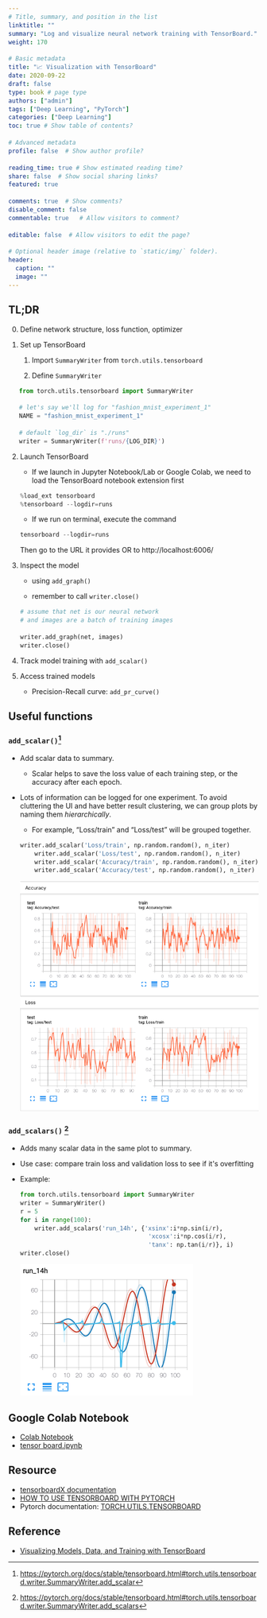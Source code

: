 ```yaml
---
# Title, summary, and position in the list
linktitle: ""
summary: "Log and visualize neural network training with TensorBoard."
weight: 170

# Basic metadata
title: "📈 Visualization with TensorBoard"
date: 2020-09-22
draft: false
type: book # page type
authors: ["admin"]
tags: ["Deep Learning", "PyTorch"]
categories: ["Deep Learning"]
toc: true # Show table of contents?

# Advanced metadata
profile: false  # Show author profile?

reading_time: true # Show estimated reading time?
share: false  # Show social sharing links?
featured: true

comments: true  # Show comments?
disable_comment: false
commentable: true   # Allow visitors to comment?  

editable: false  # Allow visitors to edit the page?  

# Optional header image (relative to `static/img/` folder).
header:
  caption: ""
  image: ""
---
```


## TL;DR

0. Define network structure, loss function, optimizer

1. Set up TensorBoard

   1. Import `SummaryWriter` from `torch.utils.tensorboard`

   2. Define `SummaryWriter`

   
```python
   from torch.utils.tensorboard import SummaryWriter
   
   # let's say we'll log for "fashion_mnist_experiment_1"
   NAME = "fashion_mnist_experiment_1"
   
   # default `log_dir` is "./runs"
   writer = SummaryWriter(f'runs/{LOG_DIR}')
   ```
   
2. Launch TensorBoard

   - If we launch in Jupyter Notebook/Lab or Google Colab, we need to load the TensorBoard notebook extension first

   ```python
   %load_ext tensorboard
   %tensorboard --logdir=runs
   ```

   - If we run on terminal, execute the command

   ```python
   tensorboard --logdir=runs
   ```

   Then go to the URL it provides OR to http://localhost:6006/

3. Inspect the model 

   - using `add_graph()` 

   - remember to call `writer.close()`

   

   ```python
   # assume that net is our neural network
   # and images are a batch of training images
   
   writer.add_graph(net, images)
   writer.close()
   ```

4. Track model training with `add_scalar()`

5. Access trained models

   - Precision-Recall curve: `add_pr_curve()`




## Useful functions

### `add_scalar()`[^1]

- Add scalar data to summary.

  - Scalar helps to save the loss value of each training step, or the accuracy after each epoch.

- Lots of information can be logged for one experiment. To avoid cluttering the UI and have better result clustering, we can group plots by naming them *hierarchically*. 

  - For example, “Loss/train” and “Loss/test” will be grouped together.

  ```python
  writer.add_scalar('Loss/train', np.random.random(), n_iter)
      writer.add_scalar('Loss/test', np.random.random(), n_iter)
      writer.add_scalar('Accuracy/train', np.random.random(), n_iter)
      writer.add_scalar('Accuracy/test', np.random.random(), n_iter)
  ```

  <img src="https://raw.githubusercontent.com/EckoTan0804/upic-repo/master/uPic/hier_tags.png" alt="_images/hier_tags.png" style="zoom:80%;" />

### `add_scalars()` [^2]

- Adds many scalar data in the same plot to summary. 

- Use case: compare train loss and validation loss to see if it's overfitting

- Example:

  ```python
  from torch.utils.tensorboard import SummaryWriter
  writer = SummaryWriter()
  r = 5
  for i in range(100):
      writer.add_scalars('run_14h', {'xsinx':i*np.sin(i/r),
                                      'xcosx':i*np.cos(i/r),
                                      'tanx': np.tan(i/r)}, i)
  writer.close()
  ```

  <img src="https://raw.githubusercontent.com/EckoTan0804/upic-repo/master/uPic/add_scalars.png" alt="_images/add_scalars.png" style="zoom:50%;" />



## Google Colab Notebook

- [Colab Notebook](https://colab.research.google.com/drive/16Qsog13Ehj6CWFb4q5VP5GFoKfeoFIlb?authuser=1)
- [tensor board.ipynb](https://colab.research.google.com/drive/1U_htRSmqZFAPKwZ3xoMWixvWHfxPYXPL#scrollTo=kv59lFDZYbwR)

## Resource

- [tensorboardX documentation](https://tensorboardx.readthedocs.io/en/latest/index.html)
- [HOW TO USE TENSORBOARD WITH PYTORCH](https://pytorch.org/tutorials/recipes/recipes/tensorboard_with_pytorch.html)
- Pytorch documentation: [TORCH.UTILS.TENSORBOARD](https://pytorch.org/docs/stable/tensorboard.html)

## Reference

- [Visualizing Models, Data, and Training with TensorBoard](https://pytorch.org/tutorials/intermediate/tensorboard_tutorial.html#)

[^1]: https://pytorch.org/docs/stable/tensorboard.html#torch.utils.tensorboard.writer.SummaryWriter.add_scalar
[^2]: https://pytorch.org/docs/stable/tensorboard.html#torch.utils.tensorboard.writer.SummaryWriter.add_scalars